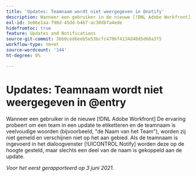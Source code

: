 ```yaml
---
title: 'Updates: Teamnaam wordt niet weergegeven in @notify'
description: Wanneer een gebruiker in de nieuwe [!DNL Adobe Workfront] De ervaring probeert om een team in een update te etiketteren en de teamnaam is veelvoudige woorden (bijvoorbeeld, "de Naam van het Team"), worden zij niet gemeld en verschijnen niet op het aan gebied. Als de teamnaam is ingevoerd in het dialoogvenster [!UICONTROL Notify] worden deze op de hoogte gesteld, maar slechts een deel van de naam is gekoppeld aan de update.
exl-id: 3e06e1aa-f98d-45dd-b467-ac30dbfa4ede
hidefromtoc: true
feature: Updates and Notifications
source-git-commit: 3bb0ced6eeb5e53bcfc4706f4134d40d5d68a3f5
workflow-type: tm+mt
source-wordcount: '144'
ht-degree: 0%

---
```


# Updates: Teamnaam wordt niet weergegeven in @entry

Wanneer een gebruiker in de nieuwe [!DNL Adobe Workfront] De ervaring probeert om een team in een update te etiketteren en de teamnaam is veelvoudige woorden (bijvoorbeeld, &quot;de Naam van het Team&quot;), worden zij niet gemeld en verschijnen niet op het aan gebied. Als de teamnaam is ingevoerd in het dialoogvenster [!UICONTROL Notify] worden deze op de hoogte gesteld, maar slechts een deel van de naam is gekoppeld aan de update.

_Voor het eerst gerapporteerd op 3 juni 2021._
